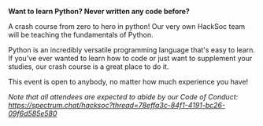 __Want to learn Python? Never written any code before?__

A crash course from zero to hero in python! Our very own HackSoc team will be teaching the fundamentals of Python.

Python is an incredibly versatile programming language that's easy to learn. If you've ever wanted to learn how to code or just want to supplement your studies, our crash course is a great place to do it.

This event is open to anybody, no matter how much experience you have! 

_Note that all attendees are expected to abide by our Code of Conduct: https://spectrum.chat/hacksoc?thread=78effa3c-84f1-4191-bc26-09f6d585e580_